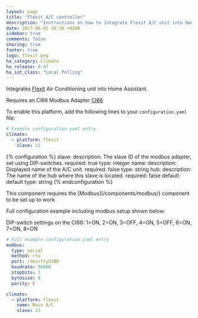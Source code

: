```yaml
---
layout: page
title: "Flexit A/C controller"
description: "Instructions on how to integrate Flexit A/C unit into Home Assistant."
date: 2017-06-02 16:30 +0200
sidebar: true
comments: false
sharing: true
footer: true
logo: flexit.png
ha_category: Climate
ha_release: 0.47
ha_iot_class: "Local Polling"
---
```


Integrates [Flexit](https://www.flexit.no/en/) Air Conditioning unit into Home Assistant.

Requires an CI66 Modbus Adapter [CI66](https://www.flexit.no/en/products/air_handling_unit/accessories_ahu/modul/modbusadapter_ci66/modbus_adapter_ci66_k2-c2-uni/)

To enable this platform, add the following lines to your `configuration.yaml` file:

```yaml
# Example configuration.yaml entry
climate:
  - platform: flexit
    slave: 21
```

{% configuration %}
slave:
  description: The slave ID of the modbus adapter, set using DIP-switches.
  required: true
  type: integer
name:
  description: Displayed name of the A/C unit.
  required: false
  type: string
hub:
  description: The name of the hub where this slave is located.
  required: false
  default: default
  type: string
{% endconfiguration %}

<p class='note'>
This component requires the [Modbus](/components/modbus/) component to be set up to work
</p>

Full configuration example including modbus setup shown below:

DIP-switch settings on the CI66:
1=ON, 2=ON, 3=OFF, 4=ON, 5=OFF, 6=ON, 7=ON, 8=ON

```yaml
# Full example configuration.yaml entry
modbus:
  type: serial
  method: rtu
  port: /dev/ttyUSB0
  baudrate: 56000
  stopbits: 1
  bytesize: 8
  parity: E

climate:
  - platform: flexit
    name: Main A/C
    slave: 21
```
